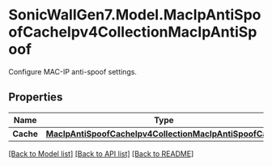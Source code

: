 # SonicWallGen7.Model.MacIpAntiSpoofCacheIpv4CollectionMacIpAntiSpoof
Configure MAC-IP anti-spoof settings.

## Properties

Name | Type | Description | Notes
------------ | ------------- | ------------- | -------------
**Cache** | [**MacIpAntiSpoofCacheIpv4CollectionMacIpAntiSpoofCache**](MacIpAntiSpoofCacheIpv4CollectionMacIpAntiSpoofCache.md) |  | [optional] 

[[Back to Model list]](../README.md#documentation-for-models) [[Back to API list]](../README.md#documentation-for-api-endpoints) [[Back to README]](../README.md)

